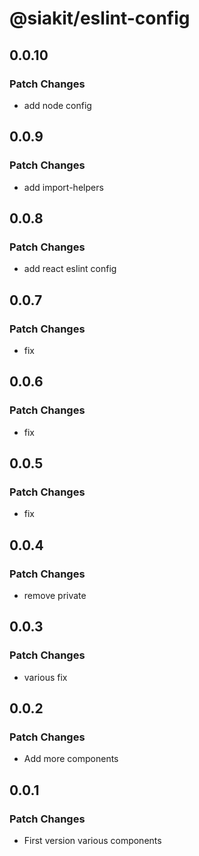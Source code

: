 # @siakit/eslint-config

## 0.0.10

### Patch Changes

- add node config

## 0.0.9

### Patch Changes

- add import-helpers

## 0.0.8

### Patch Changes

- add react eslint config

## 0.0.7

### Patch Changes

- fix

## 0.0.6

### Patch Changes

- fix

## 0.0.5

### Patch Changes

- fix

## 0.0.4

### Patch Changes

- remove private

## 0.0.3

### Patch Changes

- various fix

## 0.0.2

### Patch Changes

- Add more components

## 0.0.1

### Patch Changes

- First version various components
